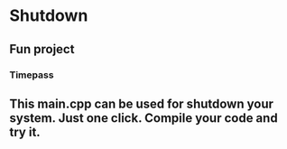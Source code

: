 # Shutdown
## Fun project
### Timepass

## This <b> main.cpp </b> can be used for shutdown your system. Just one click. Compile your code and try it.
